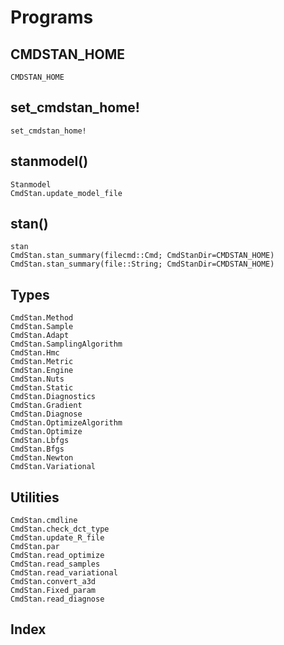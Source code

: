 # Programs

## CMDSTAN_HOME
```@docs
CMDSTAN_HOME
```

## set_cmdstan_home!
```@docs
set_cmdstan_home!
```

## stanmodel()

```@docs
Stanmodel
CmdStan.update_model_file
```

## stan()

```@docs
stan
CmdStan.stan_summary(filecmd::Cmd; CmdStanDir=CMDSTAN_HOME)
CmdStan.stan_summary(file::String; CmdStanDir=CMDSTAN_HOME)
```

## Types
```@docs
CmdStan.Method
CmdStan.Sample
CmdStan.Adapt
CmdStan.SamplingAlgorithm
CmdStan.Hmc
CmdStan.Metric
CmdStan.Engine
CmdStan.Nuts
CmdStan.Static
CmdStan.Diagnostics
CmdStan.Gradient
CmdStan.Diagnose
CmdStan.OptimizeAlgorithm
CmdStan.Optimize
CmdStan.Lbfgs
CmdStan.Bfgs
CmdStan.Newton
CmdStan.Variational
```

## Utilities
```@docs
CmdStan.cmdline
CmdStan.check_dct_type
CmdStan.update_R_file
CmdStan.par
CmdStan.read_optimize
CmdStan.read_samples
CmdStan.read_variational
CmdStan.convert_a3d
CmdStan.Fixed_param
CmdStan.read_diagnose
```

## Index
```@index
```
